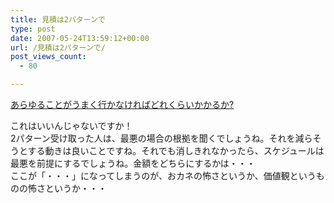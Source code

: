 ```yaml
---
title: 見積は2パターンで
type: post
date: 2007-05-24T13:59:12+00:00
url: /見積は2パターンで/
post_views_count:
  - 80

---
```

[あらゆることがうまく行かなければどれくらいかかるか?][1]

これはいいんじゃないですか！  
2パターン受け取った人は、最悪の場合の根拠を聞くでしょうね。それを減らそうとする動きは良いことですね。それでも消しきれなかったら、スケジュールは最悪を前提にするでしょうね。金額をどちらにするかは・・・  
ここが「・・・」になってしまうのが、おカネの怖さというか、価値観というものの怖さというか・・・

 [1]: http://www.aoky.net/articles/jeff_atwood/how_long_would_it_take_if_everything_went_wrong.htm